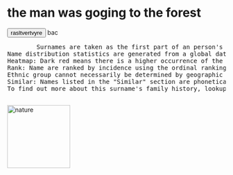 <head>
<style>

#p2{background-color: red;
    color: rgb(000, 255, 11);
    background-image: url();
    background-repeat: no-repeat;
}
pre.error{
    color:blanchedalmond;
}
</style>
<link rel="stylesheet" href="">
</head>
<body>
    <h1  > the man was goging to the forest </h1>
    <button onclick="function()">rasltvertvyre</button>
    <script>
        document.
    </script>
     bac
    <pre class="ereror">
        Surnames are taken as the first part of an person's inherited family name, caste, clan name or in some cases patronymic
Name distribution statistics are generated from a global database of over 4 billion people - more information
Heatmap: Dark red means there is a higher occurrence of the name, transitioning to light yellow signifies a progressively lower occurrence. Clicking on selected countries will show mapping at a regional level
Rank: Name are ranked by incidence using the ordinal ranking method; the name that occurs the most is assigned a rank of 1; name that occur less frequently receive an incremented rank; if two or more name occur the same number of times they are assigned the same rank and successive rank is incremented by the total preceeding names
Ethnic group cannot necessarily be determined by geographic occurrence
Similar: Names listed in the "Similar" section are phonetically similar and may not have any relation to Namture
To find out more about this surname's family history, lookup records on Family​Search, My​Heritage, FindMyPast and Ancestry. Further information may be obtained by DNA analysis
    </pre>
    <image src="https://c8.alamy.com/comp/F7R7AK/beautiful-tree-in-infrared-view-nonreal-colors-F7R7AK.jpg" alt="nature" size="18" width="145"> 

</body>
</html>
